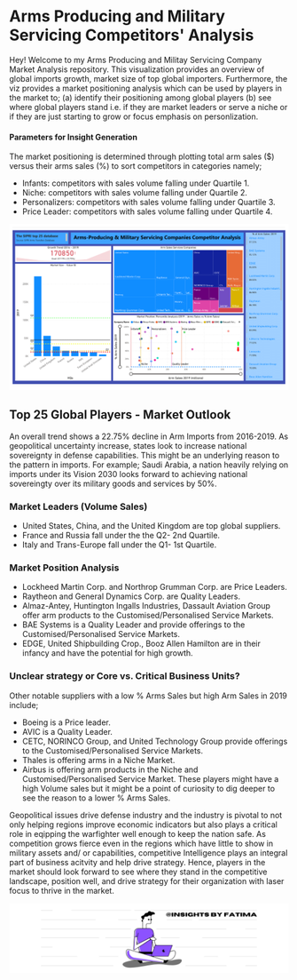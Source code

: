 # Arms Producing and Military Servicing Competitors' Analysis
Hey! Welcome to my Arms Producing and Militay Servicing Company Market Analysis repository. This visualization provides an overview of global imports growth, market size of top global importers. Furthermore, the viz provides a market positioning analysis which can be used by players in the market to; (a) identify their positioning among global players (b) see where global players stand i.e. if they are market leaders or serve a niche or if they are just starting to grow or focus emphasis on personlization.  
#### Parameters for Insight Generation
The market positioning is determined through plotting total arm sales ($) versus their arms sales (%) to sort competitors in categories namely; 
 - Infants: competitors with sales volume falling under Quartile 1.
 - Niche: competitors with sales volume falling under Quartile 2.
 - Personalizers: competitors with sales volume falling under Quartile 3.
 - Price Leader: competitors with sales volume falling under Quartile 4.
  
![](viz/competitors_analysis.png)
 
## Top 25 Global Players - Market Outlook
An overall trend shows a 22.75% decline in Arm Imports from 2016-2019. As geopolitical uncertainty increase, states look to increase national sovereignty in defense capabilities. This might be an underlying reason to the pattern in imports. For example; Saudi Arabia, a nation heavily relying on imports under its Vision 2030 looks forward to achieving national sovereingty over its military goods and services by 50%.

### Market Leaders (Volume Sales)
- United States, China, and the United Kingdom are top global suppliers.
- France and Russia fall under the the Q2- 2nd Quartile. 
- Italy and Trans-Europe fall under the Q1- 1st Quartile.
### Market Position Analysis
- Lockheed Martin Corp. and Northrop Grumman Corp. are Price Leaders. 
- Raytheon and General Dynamics Corp. are Quality Leaders.
- Almaz-Antey, Huntington Ingalls Industries, Dassault Aviation Group offer arm products to the Customised/Personalised Service Markets.
- BAE Systems is a Quality Leader and provide offerings to the Customised/Personalised Service Markets.
- EDGE, United Shipbuilding Crop., Booz Allen Hamilton are in their infancy and have the potential for high growth.
### Unclear strategy or Core vs. Critical Business Units?
Other notable suppliers with a low % Arms Sales but high Arm Sales in 2019 include;
- Boeing is a Price leader.
- AVIC is a Quality Leader.
- CETC, NORINCO Group, and United Technology Group provide offerings to the Customised/Personalised Service Markets.
- Thales is offering arms in a Niche Market.
- Airbus is offering arm products in the Niche and Customised/Personalised Service Market.
These players might have a high Volume sales but it might be a point of curiosity to dig deeper to see the reason to a lower % Arms Sales. 

Geopolitical issues drive defense industry and the industry is pivotal to not only helping regions improve economic indicators but also plays a critical role in eqipping the warfighter well enough to keep the nation safe. As competition grows fierce even in the regions which have little to show in military assets and/ or capabilities, competitive Intelligence plays an integral part of business acitvity and help drive strategy. Hence, players in the market should look forward to see where they stand in the competitive landscape, position well, and drive strategy for their organization with laser focus to thrive in the market.

![](viz/mybanner.png)






